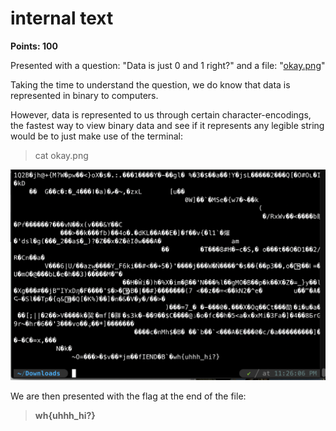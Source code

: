 # internal text
**Points: 100**

Presented with a question: "Data is just 0 and 1 right?" and a file: "[okay.png](okay.png)"

Taking the time to understand the question, we do know that data is represented in binary to computers. 

However, data is represented to us through certain character-encodings, the fastest way to view binary data and see if it represents any legible string would be to just make use of the terminal: 
> cat okay.png

![flag](flag.png)

We are then presented with the flag at the end of the file:
> **wh{uhhh_hi?}**
